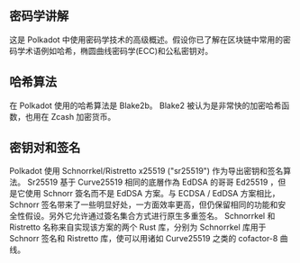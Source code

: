 ## 密码学讲解 ##
这是 Polkadot 中使用密码学技术的高级概述。假设你已了解在区块链中常用的密码学术语例如哈希，椭圆曲线密码学(ECC)和公私密钥对。
## 哈希算法 ##
在 Polkadot 使用的哈希算法是 Blake2b。 Blake2 被认为是非常快的加密哈希函数，也用在 Zcash 加密货币。
## 密钥对和签名 ##
Polkadot 使用 Schnorrkel/Ristretto x25519 ("sr25519") 作为导出密钥和签名算法。
Sr25519 基于 Curve25519 相同的底層作為 EdDSA 的哥哥 Ed25519 ，但是它使用 Schnorr 簽名而不是 EdDSA 方案。与 ECDSA / EdDSA 方案相比，Schnorr 签名带来了一些明显好处，一方面效率更高，但仍保留相同的功能和安全性假设。另外它允许通过簽名集合方式进行原生多重签名。
Schnorrkel 和 Ristretto 名称来自实现该方案的两个 Rust 库，分别为 Schnorrkel 库用于 Schnorr 签名和 Ristretto 库，使可以用诸如 Curve25519 之类的 cofactor-8 曲线。
